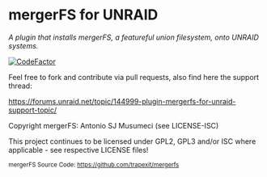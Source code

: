 # mergerFS for UNRAID

_A plugin that installs mergerFS, a featureful union filesystem, onto UNRAID systems._

[![CodeFactor](https://www.codefactor.io/repository/github/desertwitch/mergerfs-unraid/badge)](https://www.codefactor.io/repository/github/desertwitch/mergerfs-unraid)

Feel free to fork and contribute via pull requests, also find here the support thread:

https://forums.unraid.net/topic/144999-plugin-mergerfs-for-unraid-support-topic/

Copyright mergerFS: Antonio SJ Musumeci (see LICENSE-ISC)

This project continues to be licensed under GPL2, GPL3 and/or ISC where applicable - see respective LICENSE files!

<sub>mergerFS Source Code: https://github.com/trapexit/mergerfs</sub>
